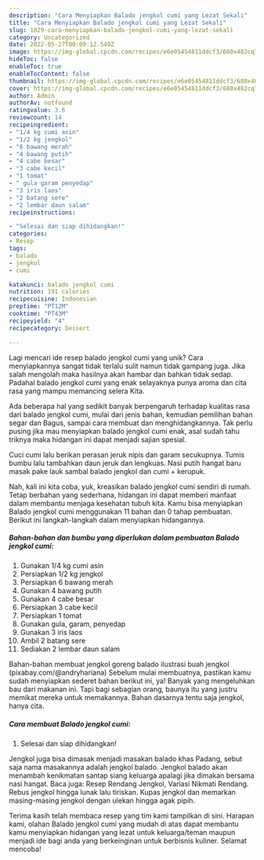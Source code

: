 ```yaml
---
description: "Cara Menyiapkan Balado jengkol cumi yang Lezat Sekali"
title: "Cara Menyiapkan Balado jengkol cumi yang Lezat Sekali"
slug: 1829-cara-menyiapkan-balado-jengkol-cumi-yang-lezat-sekali
category: Uncategorized
date: 2022-05-27T00:09:12.549Z
image: https://img-global.cpcdn.com/recipes/e6e05454811ddcf3/680x482cq70/balado-jengkol-cumi-foto-resep-utama.jpg
hideToc: false
enableToc: true
enableTocContent: false
thumbnail: https://img-global.cpcdn.com/recipes/e6e05454811ddcf3/680x482cq70/balado-jengkol-cumi-foto-resep-utama.jpg
cover: https://img-global.cpcdn.com/recipes/e6e05454811ddcf3/680x482cq70/balado-jengkol-cumi-foto-resep-utama.jpg
author: Admin
authorAv: notfound
ratingvalue: 3.6
reviewcount: 14
recipeingredient:
- "1/4 kg cumi asin"
- "1/2 kg jengkol"
- "6 bawang merah"
- "4 bawang putih"
- "4 cabe besar"
- "3 cabe kecil"
- "1 tomat"
- " gula garam penyedap"
- "3 iris laos"
- "2 batang sere"
- "2 lembar daun salam"
recipeinstructions:

- "Selesai dan siap dihidangkan!"
categories:
- Resep
tags:
- balado
- jengkol
- cumi

katakunci: balado jengkol cumi 
nutrition: 191 calories
recipecuisine: Indonesian
preptime: "PT12M"
cooktime: "PT43M"
recipeyield: "4"
recipecategory: Dessert

---
```





Lagi mencari ide resep balado jengkol cumi yang unik? Cara menyiapkannya sangat tidak terlalu sulit namun tidak gampang juga. Jika salah mengolah maka hasilnya akan hambar dan bahkan tidak sedap. Padahal balado jengkol cumi yang enak selayaknya punya aroma dan cita rasa yang mampu memancing selera Kita.





Ada beberapa hal yang sedikit banyak berpengaruh terhadap kualitas rasa dari balado jengkol cumi, mulai dari jenis bahan, kemudian pemilihan bahan segar dan Bagus, sampai cara membuat dan menghidangkannya. Tak perlu pusing jika mau menyiapkan balado jengkol cumi enak,      asal sudah tahu triknya maka hidangan ini dapat menjadi sajian spesial.














Cuci cumi lalu berikan perasan jeruk nipis dan garam secukupnya. Tumis bumbu lalu tambahkan daun jeruk dan lengkuas. Nasi putih hangat baru masak pake lauk sambal balado jengkol dan cumi + kerupuk.






Nah, kali ini kita coba, yuk, kreasikan balado jengkol cumi sendiri di rumah. Tetap berbahan yang sederhana, hidangan ini dapat memberi manfaat dalam membantu menjaga kesehatan tubuh kita. Kamu bisa menyiapkan Balado jengkol cumi menggunakan 11 bahan dan 0 tahap pembuatan. Berikut ini langkah-langkah dalam menyiapkan hidangannya.

<!--inarticleads1-->

##### Bahan-bahan dan bumbu yang diperlukan dalam pembuatan Balado jengkol cumi:

1. Gunakan 1/4 kg cumi asin
1. Persiapkan 1/2 kg jengkol
1. Persiapkan 6 bawang merah
1. Gunakan 4 bawang putih
1. Gunakan 4 cabe besar
1. Persiapkan 3 cabe kecil
1. Persiapkan 1 tomat
1. Gunakan  gula, garam, penyedap
1. Gunakan 3 iris laos
1. Ambil 2 batang sere
1. Sediakan 2 lembar daun salam


Bahan-bahan membuat jengkol goreng balado ilustrasi buah jengkol (pixabay.com/@andryhariana) Sebelum mulai membuatnya, pastikan kamu sudah menyiapkan sederet bahan berikut ini, ya! Banyak yang mengeluhkan bau dari makanan ini. Tapi bagi sebagian orang, baunya itu yang justru memikat mereka untuk memakannya. Bahan dasarnya tentu saja jengkol, hanya cita. 

<!--inarticleads2-->

##### Cara membuat Balado jengkol cumi:


1. Selesai dan siap dihidangkan!

Jengkol juga bisa dimasak menjadi masakan balado khas Padang, sebut saja nama masakannya adalah jengkol balado. Jengkol balado akan menambah kenikmatan santap siang keluarga apalagi jika dimakan bersama nasi hangat. Baca juga: Resep Rendang Jengkol, Variasi Nikmati Rendang. Rebus jengkol hingga lunak lalu tiriskan. Kupas jengkol dan memarkan masing-masing jengkol dengan ulekan hingga agak pipih. 

Terima kasih telah membaca resep yang tim kami tampilkan di sini. Harapan kami, olahan Balado jengkol cumi yang mudah di atas dapat membantu kamu menyiapkan hidangan yang lezat untuk keluarga/teman maupun menjadi ide bagi anda yang berkeinginan untuk berbisnis kuliner. Selamat mencoba!

